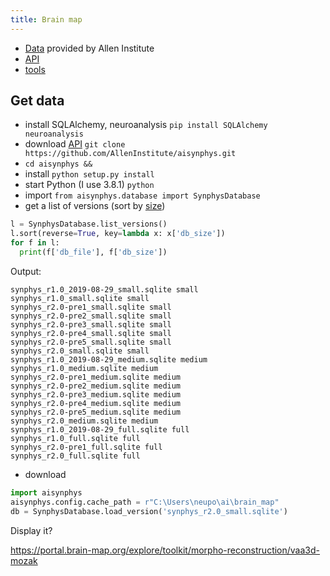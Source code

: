 ```yaml
---
title: Brain map
---
```


- [Data](https://portal.brain-map.org/explore/connectivity/synaptic-physiology/interact) provided by Allen Institute
- [API](https://aisynphys.readthedocs.io/en/latest/introduction.html)
- [tools](https://neuron-morphology.readthedocs.io/en/latest/)


## Get data

- install SQLAlchemy, neuroanalysis `pip install SQLAlchemy neuroanalysis`
- download [API](https://aisynphys.readthedocs.io/en/latest/introduction.html) `git clone https://github.com/AllenInstitute/aisynphys.git`
- `cd aisynphys && `
- install `python setup.py install`
- start Python (I use 3.8.1) `python`
- import `from aisynphys.database import SynphysDatabase`
- get a list of versions (sort by [size](https://portal.brain-map.org/explore/connectivity/synaptic-physiology/interact))


```py
l = SynphysDatabase.list_versions()
l.sort(reverse=True, key=lambda x: x['db_size'])
for f in l:
  print(f['db_file'], f['db_size'])
```

Output:

```
synphys_r1.0_2019-08-29_small.sqlite small
synphys_r1.0_small.sqlite small
synphys_r2.0-pre1_small.sqlite small
synphys_r2.0-pre2_small.sqlite small
synphys_r2.0-pre3_small.sqlite small
synphys_r2.0-pre4_small.sqlite small
synphys_r2.0-pre5_small.sqlite small
synphys_r2.0_small.sqlite small
synphys_r1.0_2019-08-29_medium.sqlite medium
synphys_r1.0_medium.sqlite medium
synphys_r2.0-pre1_medium.sqlite medium
synphys_r2.0-pre2_medium.sqlite medium
synphys_r2.0-pre3_medium.sqlite medium
synphys_r2.0-pre4_medium.sqlite medium
synphys_r2.0-pre5_medium.sqlite medium
synphys_r2.0_medium.sqlite medium
synphys_r1.0_2019-08-29_full.sqlite full
synphys_r1.0_full.sqlite full
synphys_r2.0-pre1_full.sqlite full
synphys_r2.0_full.sqlite full
```

- download

```py
import aisynphys
aisynphys.config.cache_path = r"C:\Users\neupo\ai\brain_map"
db = SynphysDatabase.load_version('synphys_r2.0_small.sqlite')
```

Display it? 

https://portal.brain-map.org/explore/toolkit/morpho-reconstruction/vaa3d-mozak
